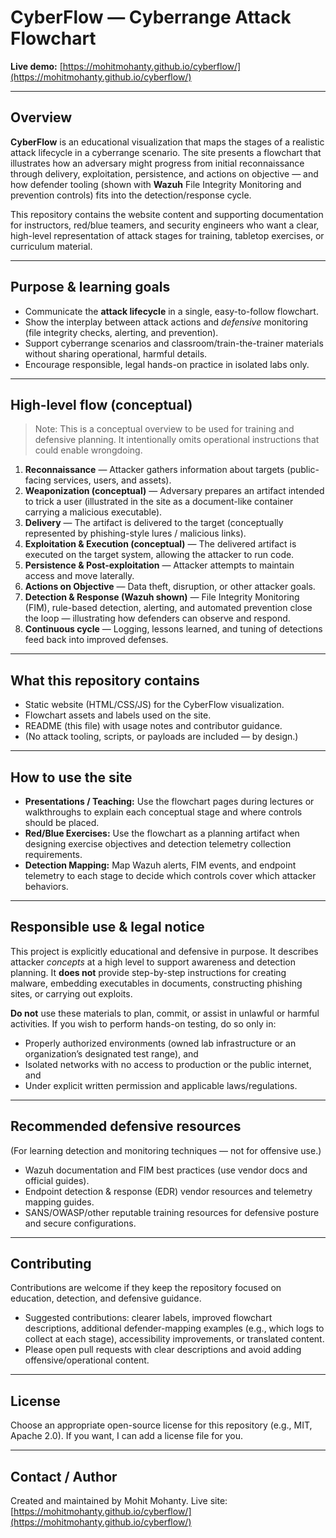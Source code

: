 # CyberFlow — Cyberrange Attack Flowchart

**Live demo:** [https://mohitmohanty.github.io/cyberflow/](https://mohitmohanty.github.io/cyberflow/)

---

## Overview

**CyberFlow** is an educational visualization that maps the stages of a realistic attack lifecycle in a cyberrange scenario. The site presents a flowchart that illustrates how an adversary might progress from initial reconnaissance through delivery, exploitation, persistence, and actions on objective — and how defender tooling (shown with **Wazuh** File Integrity Monitoring and prevention controls) fits into the detection/response cycle.

This repository contains the website content and supporting documentation for instructors, red/blue teamers, and security engineers who want a clear, high-level representation of attack stages for training, tabletop exercises, or curriculum material.

---

## Purpose & learning goals

* Communicate the **attack lifecycle** in a single, easy-to-follow flowchart.
* Show the interplay between attack actions and *defensive* monitoring (file integrity checks, alerting, and prevention).
* Support cyberrange scenarios and classroom/train-the-trainer materials without sharing operational, harmful details.
* Encourage responsible, legal hands-on practice in isolated labs only.

---

## High-level flow (conceptual)

> Note: This is a conceptual overview to be used for training and defensive planning. It intentionally omits operational instructions that could enable wrongdoing.

1. **Reconnaissance** — Attacker gathers information about targets (public-facing services, users, and assets).
2. **Weaponization (conceptual)** — Adversary prepares an artifact intended to trick a user (illustrated in the site as a document-like container carrying a malicious executable).
3. **Delivery** — The artifact is delivered to the target (conceptually represented by phishing-style lures / malicious links).
4. **Exploitation & Execution (conceptual)** — The delivered artifact is executed on the target system, allowing the attacker to run code.
5. **Persistence & Post-exploitation** — Attacker attempts to maintain access and move laterally.
6. **Actions on Objective** — Data theft, disruption, or other attacker goals.
7. **Detection & Response (Wazuh shown)** — File Integrity Monitoring (FIM), rule-based detection, alerting, and automated prevention close the loop — illustrating how defenders can observe and respond.
8. **Continuous cycle** — Logging, lessons learned, and tuning of detections feed back into improved defenses.

---

## What this repository contains

* Static website (HTML/CSS/JS) for the CyberFlow visualization.
* Flowchart assets and labels used on the site.
* README (this file) with usage notes and contributor guidance.
* (No attack tooling, scripts, or payloads are included — by design.)

---

## How to use the site

* **Presentations / Teaching:** Use the flowchart pages during lectures or walkthroughs to explain each conceptual stage and where controls should be placed.
* **Red/Blue Exercises:** Use the flowchart as a planning artifact when designing exercise objectives and detection telemetry collection requirements.
* **Detection Mapping:** Map Wazuh alerts, FIM events, and endpoint telemetry to each stage to decide which controls cover which attacker behaviors.

---

## Responsible use & legal notice

This project is explicitly educational and defensive in purpose. It describes attacker *concepts* at a high level to support awareness and detection planning. It **does not** provide step-by-step instructions for creating malware, embedding executables in documents, constructing phishing sites, or carrying out exploits.

**Do not** use these materials to plan, commit, or assist in unlawful or harmful activities. If you wish to perform hands-on testing, do so only in:

* Properly authorized environments (owned lab infrastructure or an organization’s designated test range), and
* Isolated networks with no access to production or the public internet, and
* Under explicit written permission and applicable laws/regulations.

---

## Recommended defensive resources

(For learning detection and monitoring techniques — not for offensive use.)

* Wazuh documentation and FIM best practices (use vendor docs and official guides).
* Endpoint detection & response (EDR) vendor resources and telemetry mapping guides.
* SANS/OWASP/other reputable training resources for defensive posture and secure configurations.

---

## Contributing

Contributions are welcome if they keep the repository focused on education, detection, and defensive guidance.

* Suggested contributions: clearer labels, improved flowchart descriptions, additional defender-mapping examples (e.g., which logs to collect at each stage), accessibility improvements, or translated content.
* Please open pull requests with clear descriptions and avoid adding offensive/operational content.

---

## License

Choose an appropriate open-source license for this repository (e.g., MIT, Apache 2.0). If you want, I can add a license file for you.

---

## Contact / Author

Created and maintained by Mohit Mohanty.
Live site: [https://mohitmohanty.github.io/cyberflow/](https://mohitmohanty.github.io/cyberflow/)


